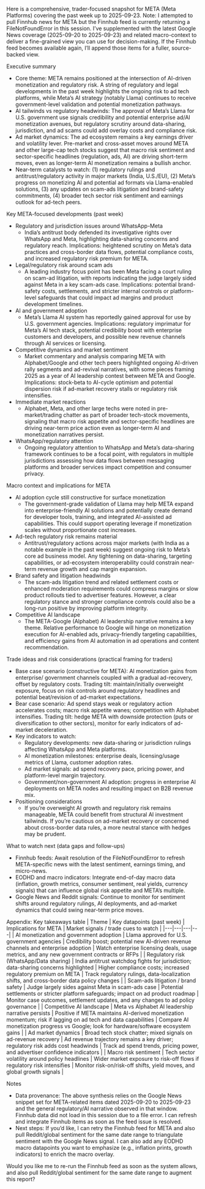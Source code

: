 Here is a comprehensive, trader-focused snapshot for META (Meta Platforms) covering the past week up to 2025-09-23. Note: I attempted to pull Finnhub news for META but the Finnhub feed is currently returning a FileNotFoundError in this session. I’ve supplemented with the latest Google News coverage (2025-09-20 to 2025-09-23) and related macro-context to deliver a fine-grained view you can use for decision-making. If the Finnhub feed becomes available again, I’ll append those items for a fuller, source-backed view.

Executive summary
- Core theme: META remains positioned at the intersection of AI-driven monetization and regulatory risk. A string of regulatory and legal developments in the past week highlights the ongoing risk to ad tech platforms, while Meta’s AI strategy (notably Llama) continues to receive government-level validation and potential monetization pathways.
- AI tailwinds vs regulatory headwinds: The approval of Meta’s Llama for U.S. government use signals credibility and potential enterprise ad/AI monetization avenues, but regulatory scrutiny around data-sharing, jurisdiction, and ad scams could add overlay costs and compliance risk.
- Ad market dynamics: The ad ecosystem remains a key earnings driver and volatility lever. Pre-market and cross-asset moves around META and other large-cap tech stocks suggest that macro risk sentiment and sector-specific headlines (regulation, ads, AI) are driving short-term moves, even as longer-term AI monetization remains a bullish anchor.
- Near-term catalysts to watch: (1) regulatory rulings and antitrust/regulatory activity in major markets (India, U.S./EU), (2) Meta’s progress on monetizing AI and potential ad formats via Llama-enabled solutions, (3) any updates on scam-ads litigation and brand-safety commitments, (4) broader tech sector risk sentiment and earnings outlook for ad-tech peers.

Key META-focused developments (past week)
- Regulatory and jurisdiction issues around WhatsApp-Meta
  - India’s antitrust body defended its investigative rights over WhatsApp and Meta, highlighting data-sharing concerns and regulatory reach. Implications: heightened scrutiny on Meta’s data practices and cross-border data flows, potential compliance costs, and increased regulatory risk premium for META.
- Legal/regulatory risk around scam ads
  - A leading industry focus point has been Meta facing a court ruling on scam-ad litigation, with reports indicating the judge largely sided against Meta in a key scam-ads case. Implications: potential brand-safety costs, settlements, and stricter internal controls or platform-level safeguards that could impact ad margins and product development timelines.
- AI and government adoption
  - Meta’s Llama AI system has reportedly gained approval for use by U.S. government agencies. Implications: regulatory imprimatur for Meta’s AI tech stack, potential credibility boost with enterprise customers and developers, and possible new revenue channels through AI services or licensing.
- Competitive dynamics and market sentiment
  - Market commentary and analysis comparing META with Alphabet/Google and other tech peers highlighted ongoing AI-driven rally segments and ad-revival narratives, with some pieces framing 2025 as a year of AI leadership contest between META and Google. Implications: stock-beta to AI-cycle optimism and potential dispersion risk if ad-market recovery stalls or regulatory risk intensifies.
- Immediate market reactions
  - Alphabet, Meta, and other large techs were noted in pre-market/trading chatter as part of broader tech-stock movements, signaling that macro risk appetite and sector-specific headlines are driving near-term price action even as longer-term AI and monetization narratives persist.
- WhatsApp/regulatory attention
  - Ongoing regulatory attention to WhatsApp and Meta’s data-sharing framework continues to be a focal point, with regulators in multiple jurisdictions assessing how data flows between messaging platforms and broader services impact competition and consumer privacy.

Macro context and implications for META
- AI adoption cycle still constructive for surface monetization
  - The government-grade validation of Llama may help META expand into enterprise-friendly AI solutions and potentially create demand for developer tools, training, and integrated AI-assisted ad capabilities. This could support operating leverage if monetization scales without proportionate cost increases.
- Ad-tech regulatory risk remains material
  - Antitrust/regulatory actions across major markets (with India as a notable example in the past week) suggest ongoing risk to Meta’s core ad business model. Any tightening on data-sharing, targeting capabilities, or ad-ecosystem interoperability could constrain near-term revenue growth and cap margin expansion.
- Brand safety and litigation headwinds
  - The scam-ads litigation trend and related settlement costs or enhanced moderation requirements could compress margins or slow product rollouts tied to advertiser features. However, a clear regulatory stance and stronger compliance controls could also be a long-run positive by improving platform integrity.
- Competitive AI landscape
  - The META-Google (Alphabet) AI leadership narrative remains a key theme. Relative performance to Google will hinge on monetization execution for AI-enabled ads, privacy-friendly targeting capabilities, and efficiency gains from AI automation in ad operations and content recommendation.

Trade ideas and risk considerations (practical framing for traders)
- Base case scenario (constructive for META): AI monetization gains from enterprise/ government channels coupled with a gradual ad-recovery, offset by regulatory costs. Trading tilt: maintain/initially overweight exposure, focus on risk controls around regulatory headlines and potential beat/revision of ad-market expectations.
- Bear case scenario: Ad spend stays weak or regulatory action accelerates costs; macro risk appetite wanes; competition with Alphabet intensifies. Trading tilt: hedge META with downside protection (puts or diversification to other sectors), monitor for early indicators of ad-market deceleration.
- Key indicators to watch:
  - Regulatory developments: new data-sharing or jurisdiction rulings affecting WhatsApp and Meta platforms.
  - AI monetization milestones: enterprise deals, licensing/usage metrics of Llama, customer adoption rates.
  - Ad market signals: ad spend recovery pace, pricing power, and platform-level margin trajectory.
  - Government/non-government AI adoption: progress in enterprise AI deployments on META nodes and resulting impact on B2B revenue mix.
- Positioning considerations
  - If you’re overweight AI growth and regulatory risk remains manageable, META could benefit from structural AI investment tailwinds. If you’re cautious on ad-market recovery or concerned about cross-border data rules, a more neutral stance with hedges may be prudent.

What to watch next (data gaps and follow-ups)
- Finnhub feeds: Await resolution of the FileNotFoundError to refresh META-specific news with the latest sentiment, earnings timing, and micro-news.
- EODHD and macro indicators: Integrate end-of-day macro data (inflation, growth metrics, consumer sentiment, real yields, currency signals) that can influence global risk appetite and META’s multiple.
- Google News and Reddit signals: Continue to monitor for sentiment shifts around regulatory rulings, AI deployments, and ad-market dynamics that could swing near-term price moves.

Appendix: Key takeaways table
| Theme | Key datapoints (past week) | Implications for META | Market signals / trade cues to watch |
|---|---|---|---|
| AI monetization and government adoption | Llama approved for U.S. government agencies | Credibility boost; potential new AI-driven revenue channels and enterprise adoption | Watch enterprise licensing deals, usage metrics, and any new government contracts or RFPs |
| Regulatory risk (WhatsApp/Data sharing) | India antitrust watchdog fights for jurisdiction; data-sharing concerns highlighted | Higher compliance costs; increased regulatory premium on META | Track regulatory rulings, data-localization shifts, and cross-border data policy changes |
| Scam-ads litigation / brand safety | Judge largely sides against Meta in scam-ads case | Potential settlements or stricter platform safeguards; impact on ad product roadmap | Monitor case outcomes, settlement updates, and any changes to ad policy governance |
| Competitive AI landscape | Meta vs Alphabet AI leadership narrative persists | Positive if META maintains AI-derived monetization momentum; risk if lagging on ad tech and data capabilities | Compare AI monetization progress vs Google; look for hardware/software ecosystem gains |
| Ad market dynamics | Broad tech stock chatter; mixed signals on ad-revenue recovery | Ad revenue trajectory remains a key driver; regulatory risk adds cost headwinds | Track ad spend trends, pricing power, and advertiser confidence indicators |
| Macro risk sentiment | Tech sector volatility around policy headlines | Wider market exposure to risk-off flows if regulatory risk intensifies | Monitor risk-on/risk-off shifts, yield moves, and global growth signals |

Notes
- Data provenance: The above synthesis relies on the Google News snippet set for META-related items dated 2025-09-20 to 2025-09-23 and the general regulatory/AI narrative observed in that window. Finnhub data did not load in this session due to a file error. I can refresh and integrate Finnhub items as soon as the feed issue is resolved.
- Next steps: If you’d like, I can retry the Finnhub feed for META and also pull Reddit/global sentiment for the same date range to triangulate sentiment with the Google News signal. I can also add any EODHD macro datapoints you want to emphasize (e.g., inflation prints, growth indicators) to enrich the macro overlay.

Would you like me to re-run the Finnhub feed as soon as the system allows, and also pull Reddit/global sentiment for the same date range to augment this report?